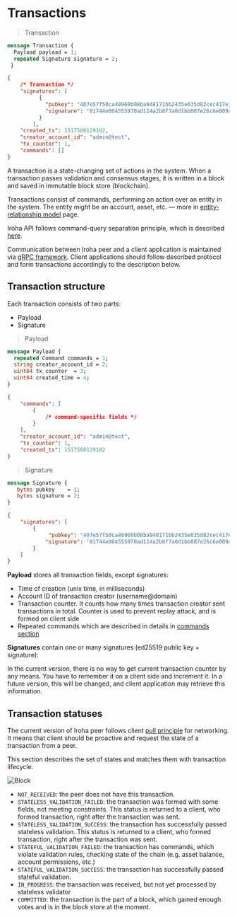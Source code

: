 # Transactions

> Transaction 

```protobuf
message Transaction {
  Payload payload = 1;
  repeated Signature signature = 2;
 }
```
```json
{
    /* Transaction */
    "signatures": [
          {
            "pubkey": "407e57f50ca48969b08ba948171bb2435e035d82cec417e18e4a38f5fb113f83",
            "signature": "81744e004555970ad114a2b8f7a0d1bb087e26c6e009a6147781a5042dbbf8e00f1fd5a4d4ddb123c1c0813f00d633b7295e482a43001edbe7f51dd4d32aef05"
          }
        ],
    "created_ts": 1517560129182,
    "creator_account_id": "admin@test",
    "tx_counter": 1,
    "commands": []
}
```

A transaction is a state-changing set of actions in the system. When a transaction passes validation and consensus stages, it is written in a block and saved in immutable block store (blockchain). 

Transactions consist of commands, performing an action over an entity in the system. The entity might be an account, asset, etc. — more in [entity-relationship model](#er-model) page. 

<aside class="notice">
Iroha API follows command-query separation principle, which is described <a href="https://en.wikipedia.org/wiki/Command–query_separation">here</a>.
</aside>


Communication between Iroha peer and a client application is maintained via [gRPC framework](https://grpc.io/about/). 
Client applications should follow described protocol and form transactions accordingly to the description below.

## Transaction structure 

Each transaction consists of two parts:
<ul>
    <li> Payload </li> 
    <li> Signature </li> 
</ul>

> Payload

```protobuf
message Payload {
  repeated Command commands = 1;
  string creator_account_id = 2;
  uint64 tx_counter  = 3;
  uint64 created_time = 4;
}
```
```json
{
    "commands": [
        {
            /* command-specific fields */
        }
    ],
    "creator_account_id": "admin@test",
    "tx_counter": 1,
    "created_ts": 1517560129182
}
```

> Signature 

```protobuf
message Signature {
   bytes pubkey    = 1;
   bytes signature = 2;
}
```
```json 
{
    "signatures": [
        {
             "pubkey": "407e57f50ca48969b08ba948171bb2435e035d82cec417e18e4a38f5fb113f83",
            "signature": "81744e004555970ad114a2b8f7a0d1bb087e26c6e009a6147781a5042dbbf8e00f1fd5a4d4ddb123c1c0813f00d633b7295e482a43001edbe7f51dd4d32aef05"
        }
    ]
}
```

**Payload** stores all transaction fields, except signatures: 
<ul>
    <li> Time of creation (unix time, in milliseconds) </li> 
    <li> Account ID of transaction creator (username@domain) </li>
    <li> Transaction counter. It counts how many times transaction creator sent transactions in total. Counter is used to prevent replay attack, and is formed on client side </li>
    <li> Repeated commands which are described in details in <a href="#commands">commands section</a> </li> 
</ul>

**Signatures** contain one or many signatures (ed25519 public key + signature):

<aside class="notice">
In the current version, there is no way to get current transaction counter by any means. You have to remember it on a client side and increment it. In a future version, this will be changed, and client application may retrieve this information.
</aside>

## Transaction statuses

The current version of Iroha peer follows client [pull principle](https://en.wikipedia.org/wiki/Pull_technology) for networking. It means that client should be proactive and request the state of a transaction from a peer. 

This section describes the set of states and matches them with transaction lifecycle.

![Block](../images/tx_status.png "Block structure")

 * `NOT_RECEIVED`: the peer does not have this transaction.
 * `STATELESS_VALIDATION_FAILED`: the transaction was formed with some fields, not meeting constraints. This status is returned to a client, who formed transaction, right after the transaction was sent. 
 * `STATELESS_VALIDATION_SUCCESS`: the transaction has successfully passed stateless validation. This status is returned to a client, who formed transaction, right after the transaction was sent. 
 * `STATEFUL_VALIDATION_FAILED`: the transaction has commands, which violate validation rules, checking state of the chain (e.g. asset balance, account permissions, etc.) 
 * `STATEFUL_VALIDATION_SUCCESS`: the transaction has successfully passed stateful validation.
 * `IN_PROGRESS`: the transaction was received, but not yet processed by stateless validator
 * `COMMITTED`: the transaction is the part of a block, which gained enough votes and is in the block store at the moment. 